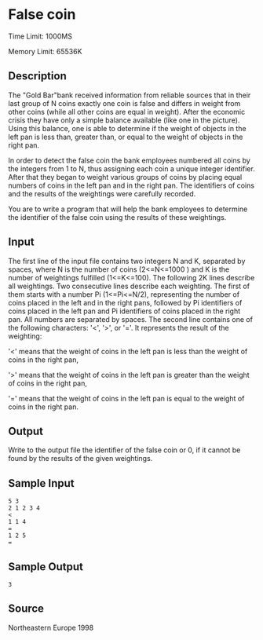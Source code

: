 # False coin

Time Limit: 1000MS

Memory Limit: 65536K


## Description

The "Gold Bar"bank received information from reliable sources that in their last group of N coins exactly one coin is false and differs in weight from other coins (while all other coins are equal in weight). After the economic crisis they have only a simple balance available (like one in the picture). Using this balance, one is able to determine if the weight of objects in the left pan is less than, greater than, or equal to the weight of objects in the right pan.

In order to detect the false coin the bank employees numbered all coins by the integers from 1 to N, thus assigning each coin a unique integer identifier. After that they began to weight various groups of coins by placing equal numbers of coins in the left pan and in the right pan. The identifiers of coins and the results of the weightings were carefully recorded.

You are to write a program that will help the bank employees to determine the identifier of the false coin using the results of these weightings.


## Input

The first line of the input file contains two integers N and K, separated by spaces, where N is the number of coins (2<=N<=1000 ) and K is the number of weightings fulfilled (1<=K<=100). The following 2K lines describe all weightings. Two consecutive lines describe each weighting. The first of them starts with a number Pi (1<=Pi<=N/2), representing the number of coins placed in the left and in the right pans, followed by Pi identifiers of coins placed in the left pan and Pi identifiers of coins placed in the right pan. All numbers are separated by spaces. The second line contains one of the following characters: '<', '>', or '='. It represents the result of the weighting:

'<' means that the weight of coins in the left pan is less than the weight of coins in the right pan,

'>' means that the weight of coins in the left pan is greater than the weight of coins in the right pan,

'=' means that the weight of coins in the left pan is equal to the weight of coins in the right pan.


## Output

Write to the output file the identifier of the false coin or 0, if it cannot be found by the results of the given weightings.


## Sample Input

```
5 3
2 1 2 3 4
<
1 1 4
=
1 2 5
=
```


## Sample Output

```
3
```


## Source

Northeastern Europe 1998
